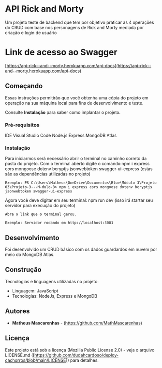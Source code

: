 # API Rick and Morty

Um projeto teste de backend que tem por objetivo praticar as 4 operações do CRUD com base nos personagens de Rick and Morty mediada por criação e login de usuário

# Link de acesso ao Swagger
[https://api-rick--and--morty.herokuapp.com/api-docs](https://api-rick--and--morty.herokuapp.com/api-docs)

## Começando

Essas instruções permitirão que você obtenha uma cópia do projeto em operação na sua máquina local para fins de desenvolvimento e teste.

Consulte **Instalação** para saber como implantar o projeto.

### Pré-requisitos

IDE Visual Studio Code
Node.js
Express
MongoDB Atlas

### Instalação

Para iniciarmos será necessário abrir o terminal no caminho correto da pasta do projeto.
Com o terminal aberto digite o comando:npm i express cors mongoose dotenv bcryptjs jsonwebtoken swagger-ui-express  (estas são as dependências utilizadas no projeto)
```
Exemplo: PS C:\Users\Matheus\OneDrive\Documentos\Blue\Módulo 3\Projeto 03\Projeto-3---M-dulo-3> npm i express cors mongoose dotenv bcryptjs jsonwebtoken swagger-ui-express 
```

Agora você deve digitar em seu terminal: npm run dev (isso irá startar seu servidor para execução do projeto)

```
Abra o link que o terminal gerou.

Exemplo: Servidor rodando em http://localhost:3001
```
## Desenvolvimento

Foi desenvolvido um CRUD básico com os dados guardardos em nuvem por meio do MongoDB Atlas.

## Construção

Tecnologias e linguagens utilizadas no projeto:

* Linguagem: JavaScript
* Tecnologias: NodeJs, Express e MongoDB

## Autores

* **Matheus Mascarenhas** - (https://github.com/MathMascarenhas)

## Licença

Este projeto está sob a licença (Mozilla Public License 2.0) - veja o arquivo LICENSE.md ([https://github.com/dudahcardoso/deploy-cachorros/blob/main/LICENSE]) para detalhes.

